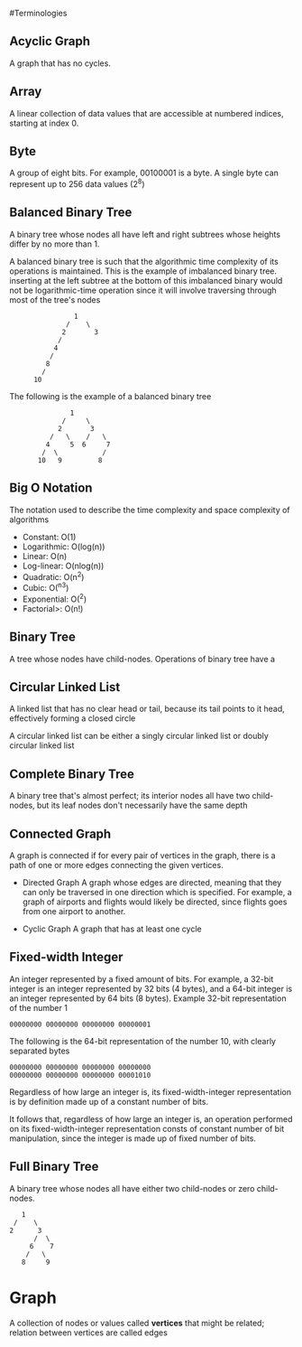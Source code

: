 #Terminologies

## Acyclic Graph
A graph that has no cycles.

## Array
A linear collection of data values that are accessible at numbered indices, 
starting at index 0.

## Byte
A group of eight bits. For example, 00100001 is a byte. A single byte can represent up
to 256 data values (2<sup>8</sup>)

## Balanced Binary Tree
A binary tree whose nodes all have left and right subtrees whose heights differ
by no more than 1.

A balanced binary tree is such that the algorithmic time complexity of its 
operations is maintained.
This is the example of imbalanced binary tree.
inserting at the left subtree at the bottom of this imbalanced binary would not be logarithmic-time
operation since it will involve traversing through most of the tree's nodes

```
                1
              /    \
             2       3
            /
           4
          /
         8
        /
      10
```
The following is the example of a balanced binary tree
```
               1
             /     \
            2       3
          /   \    /   \
         4     5  6     7
        /  \           /
       10   9         8
```

## Big O Notation
The notation used to describe the time complexity and space complexity of algorithms

 - Constant: O(1)
 - Logarithmic: O(log(n))
 - Linear: O(n)
 - Log-linear: O(nlog(n))
 - Quadratic: O(n<sup>2</sup>)
 - Cubic: O(<sup>n3</sup>)
 - Exponential: O(<sup>2</sup>)
 - Factorial>: O(n!)

## Binary Tree
A tree whose nodes have child-nodes.
Operations of binary tree have a

## Circular Linked List
A linked list that has no clear head or tail, because its tail points 
to it head, effectively forming a closed circle

A circular linked list can be either a singly circular linked list or doubly
circular linked list

## Complete Binary Tree
A binary tree that's almost perfect; its interior nodes all have two child-nodes,
but its leaf nodes don't necessarily have the same depth

## Connected Graph
A graph is connected if for every pair of vertices in the graph, there is a path
of one or more edges connecting the given vertices.

 - Directed Graph
   A graph whose edges are directed, meaning that they can only be traversed in one direction
   which is specified.
   For example, a graph of airports and flights would likely be directed,
   since flights goes from one airport to another.

 - Cyclic Graph
   A graph that has at least one cycle

## Fixed-width Integer
An integer represented by a fixed amount of bits. For example, a 32-bit integer
is an integer represented by 32 bits (4 bytes), and a 64-bit integer is an integer
represented by 64 bits (8 bytes).
Example 32-bit representation of the number 1
```
00000000 00000000 00000000 00000001

```
The following is the 64-bit representation of the number 10, with clearly separated
bytes
```
00000000 00000000 00000000 00000000
00000000 00000000 00000000 00001010
```
Regardless of how large an integer is, its fixed-width-integer representation
is by definition made up of a constant number of bits.

It follows that, regardless of how large an integer is, an operation performed on
its fixed-width-integer representation consts of constant number of bit manipulation,
since the integer is made up of fixed number of bits.

## Full Binary Tree
A binary tree whose nodes all have either two child-nodes or zero child-nodes.
```
   1 
 /    \
2      3
      /  \
     6    7 
    /   \
   8     9
```

# Graph
A collection of nodes or values called **vertices** that might be related; relation between vertices are called edges
